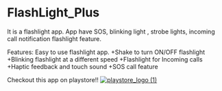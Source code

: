 # FlashLight_Plus
It is a flashlight app. App have SOS, blinking light , strobe lights, incoming call notification flashlight feature.

Features: Easy to use flashlight app. +Shake to turn ON/OFF flashlight +Blinking flashlight at a different speed +Flashlight for Incoming calls +Haptic feedback and touch sound +SOS call feature

Checkout this app on playstore!!
[![playstore_logo (1)](https://user-images.githubusercontent.com/49050597/144359511-fd4cc136-3d9f-45d5-8598-506a45f8d170.png)](https://play.google.com/store/apps/details?id=com.lahsuak.flashlightplus)

